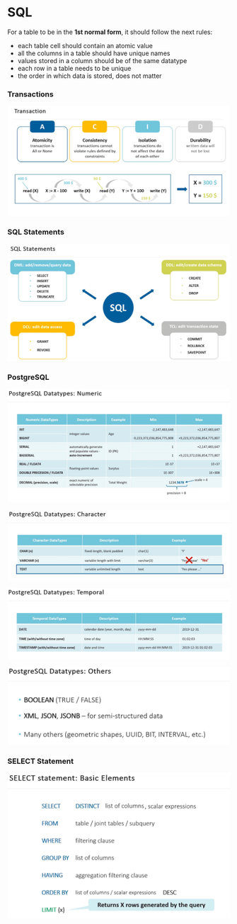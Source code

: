 # SQL



For a table to be in the **1st normal form**, it should follow the next rules:

* each table cell should contain an atomic value
* all the columns in a table should have unique names
* values stored in a column should be of the same datatype
* each row in a table needs to be unique
* the order in which data is stored, does not matter



### Transactions

![](<../.gitbook/assets/image (20) (1) (1) (1) (1) (1).png>)

### SQL Statements

![](<../.gitbook/assets/image (20) (1) (1) (1) (1).png>)

### PostgreSQL

![](<../.gitbook/assets/image (22) (1) (1) (1).png>)

![](<../.gitbook/assets/image (23) (1) (1) (1) (1).png>)

![](<../.gitbook/assets/image (21) (1) (1) (1).png>)

![](<../.gitbook/assets/image (16).png>)

### SELECT Statement

![](<../.gitbook/assets/image (23) (1) (1) (1).png>)
